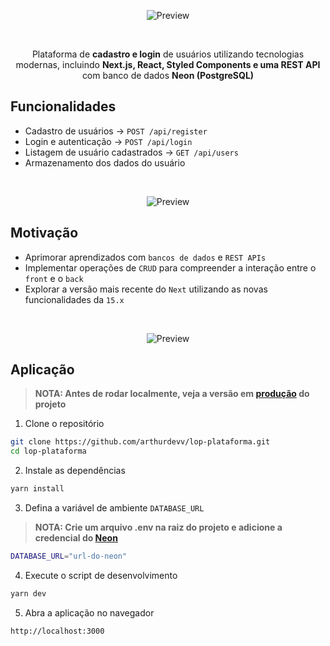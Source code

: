 <p align="center">
  <img src="https://github.com/user-attachments/assets/ae7f697b-f78b-4b03-9732-7a95a300bb29" alt="Preview">
</p>

<br />

<p align="center">
  Plataforma de <b>cadastro e login</b> de usuários utilizando tecnologias modernas, incluindo <b>Next.js, React, Styled Components e uma REST API</b> com banco de dados <b>Neon (PostgreSQL)</b>
</p>

## Funcionalidades
- Cadastro de usuários → `POST /api/register`
- Login e autenticação → `POST /api/login`
- Listagem de usuário cadastrados → `GET /api/users`
- Armazenamento dos dados do usuário

<br />

<p align="center">
  <img src="https://github.com/user-attachments/assets/f491291e-bbe6-4e65-a480-fe5b52c38721" alt="Preview">
</p>

## Motivação
- Aprimorar aprendizados com `bancos de dados` e `REST APIs`
- Implementar operações de `CRUD` para compreender a interação entre o `front` e o `back`
- Explorar a versão mais recente do `Next` utilizando as novas funcionalidades da `15.x`

<br />

<p align="center">
  <img src="https://github.com/user-attachments/assets/7d374b21-f9f3-445f-84a3-867a81c3ad0a" alt="Preview">
</p>

## Aplicação

> **NOTA: Antes de rodar localmente, veja a versão em [produção](https://plataforma-lop.vercel.app/) do projeto**

1. Clone o repositório
```sh
git clone https://github.com/arthurdevv/lop-plataforma.git
cd lop-plataforma
```

2. Instale as dependências
```sh
yarn install
```

3. Defina a variável de ambiente `DATABASE_URL`
> **NOTA: Crie um arquivo **.env** na raiz do projeto e adicione a credencial do [Neon](https://neon.tech/)**
```sh
DATABASE_URL="url-do-neon"
```

4. Execute o script de desenvolvimento
```sh
yarn dev
```

5. Abra a aplicação no navegador
```sh
http://localhost:3000
```
